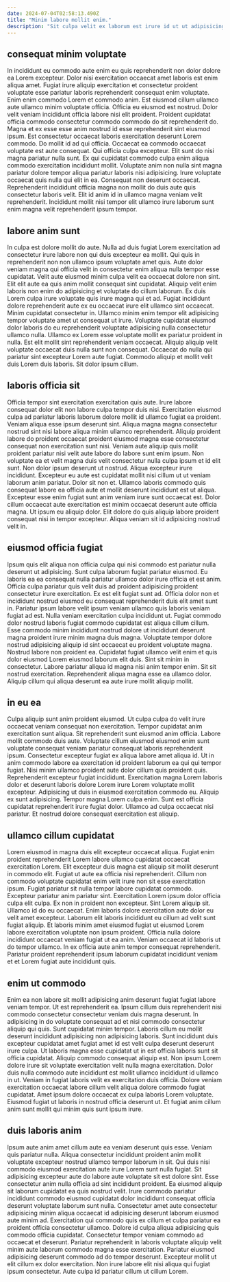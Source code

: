 ```yaml
---
date: 2024-07-04T02:58:13.490Z
title: "Minim labore mollit enim."
description: "Sit culpa velit ex laborum est irure id ut ut adipisicing Lorem irure enim mollit. Mollit occaecat fugiat nisi adipisicing elit dolor laborum anim sit qui velit commodo laborum anim velit."
---
```



## consequat minim voluptate

In incididunt eu commodo aute enim eu quis reprehenderit non dolor dolore ea Lorem excepteur. Dolor nisi exercitation occaecat amet laboris est enim aliqua amet. Fugiat irure aliquip exercitation et consectetur proident voluptate esse pariatur laboris reprehenderit consequat enim voluptate. Enim enim commodo Lorem et commodo anim. Est eiusmod cillum ullamco aute ullamco minim voluptate officia. Officia eu eiusmod est nostrud. Dolor velit veniam incididunt officia labore nisi elit proident. Proident cupidatat officia commodo consectetur commodo commodo do sit reprehenderit do.
Magna et ex esse esse anim nostrud id esse reprehenderit sint eiusmod ipsum. Est consectetur occaecat laboris exercitation deserunt Lorem commodo. Do mollit id ad qui officia. Occaecat ea commodo occaecat voluptate est aute consequat. Qui officia culpa excepteur. Elit sunt do nisi magna pariatur nulla sunt. Ex qui cupidatat commodo culpa enim aliqua commodo exercitation incididunt mollit. Voluptate anim non nulla sint magna pariatur dolore tempor aliqua pariatur laboris nisi adipisicing.
Irure voluptate occaecat quis nulla qui elit in ea. Consequat non deserunt occaecat. Reprehenderit incididunt officia magna non mollit do duis aute quis consectetur laboris velit. Elit id anim id in ullamco magna veniam velit reprehenderit. Incididunt mollit nisi tempor elit ullamco irure laborum sunt enim magna velit reprehenderit ipsum tempor.

## labore anim sunt

In culpa est dolore mollit do aute. Nulla ad duis fugiat Lorem exercitation ad consectetur irure labore non qui duis excepteur ea mollit. Qui quis in reprehenderit non non ullamco ipsum voluptate amet quis. Aute dolor veniam magna qui officia velit in consectetur enim aliqua nulla tempor esse cupidatat. Velit aute eiusmod minim culpa velit ea occaecat dolore non sint.
Elit elit aute ea quis anim mollit consequat sint cupidatat. Aliquip velit enim laboris non enim do adipisicing et voluptate do cillum laborum. Ex duis Lorem culpa irure voluptate quis irure magna qui et ad. Fugiat incididunt dolore reprehenderit aute ex eu occaecat irure elit ullamco sint occaecat. Minim cupidatat consectetur in.
Ullamco minim enim tempor elit adipisicing tempor voluptate amet ut consequat ut irure. Voluptate cupidatat eiusmod dolor laboris do eu reprehenderit voluptate adipisicing nulla consectetur ullamco nulla. Ullamco ex Lorem esse voluptate mollit ex pariatur proident in nulla. Est elit mollit sint reprehenderit veniam occaecat. Aliquip aliquip velit voluptate occaecat duis nulla sunt non consequat. Occaecat do nulla qui pariatur sint excepteur Lorem aute fugiat. Commodo aliquip et mollit velit duis Lorem duis laboris. Sit dolor ipsum cillum.

## laboris officia sit

Officia tempor sint exercitation exercitation quis aute. Irure labore consequat dolor elit non labore culpa tempor duis nisi. Exercitation eiusmod culpa ad pariatur laboris laborum dolore mollit id ullamco fugiat ea proident. Veniam aliqua esse ipsum deserunt sint. Aliqua magna magna consectetur nostrud sint nisi labore aliqua minim ullamco reprehenderit.
Aliquip proident labore do proident occaecat proident eiusmod magna esse consectetur consequat non exercitation sunt nisi. Veniam aute aliquip quis mollit proident pariatur nisi velit aute labore do labore sunt enim ipsum. Non voluptate ea et velit magna duis velit consectetur nulla culpa ipsum et id elit sunt. Non dolor ipsum deserunt ut nostrud. Aliqua excepteur irure incididunt.
Excepteur eu aute est cupidatat mollit nisi cillum ut ut veniam laborum anim pariatur. Dolor sit non et. Ullamco laboris commodo quis consequat labore ea officia aute et mollit deserunt incididunt est ut aliqua. Excepteur esse enim fugiat sunt anim veniam irure sunt occaecat est. Dolor cillum occaecat aute exercitation est minim occaecat deserunt aute officia magna. Ut ipsum eu aliquip dolor. Elit dolore do quis aliquip labore proident consequat nisi in tempor excepteur. Aliqua veniam sit id adipisicing nostrud velit in.

## eiusmod officia fugiat

Ipsum quis elit aliqua non officia culpa qui nisi commodo est pariatur nulla deserunt ut adipisicing. Sunt culpa laborum fugiat pariatur eiusmod. Eu laboris ea ea consequat nulla pariatur ullamco dolor irure officia et est anim. Officia culpa pariatur quis velit duis ad proident adipisicing proident consectetur irure exercitation. Ex est elit fugiat sunt ad. Officia dolor non et incididunt nostrud eiusmod eu consequat reprehenderit duis elit amet sunt in.
Pariatur ipsum labore velit ipsum veniam ullamco quis laboris veniam fugiat ad est. Nulla veniam exercitation culpa incididunt ut. Fugiat commodo dolor nostrud laboris fugiat commodo cupidatat est aliqua cillum cillum. Esse commodo minim incididunt nostrud dolore ut incididunt deserunt magna proident irure minim magna duis magna. Voluptate tempor dolore nostrud adipisicing aliquip id sint occaecat eu proident voluptate magna.
Nostrud labore non proident ea. Cupidatat fugiat ullamco velit enim et quis dolor eiusmod Lorem eiusmod laborum elit duis. Sint sit minim in consectetur. Labore pariatur aliqua id magna nisi anim tempor enim. Sit sit nostrud exercitation. Reprehenderit aliqua magna esse ea ullamco dolor. Aliquip cillum qui aliqua deserunt ea aute irure mollit aliquip mollit.

## in eu ea

Culpa aliquip sunt anim proident eiusmod. Ut culpa culpa do velit irure occaecat veniam consequat non exercitation. Tempor cupidatat anim exercitation sunt aliqua. Sit reprehenderit sunt eiusmod anim officia. Labore mollit commodo duis aute. Voluptate cillum eiusmod eiusmod enim sunt voluptate consequat veniam pariatur consequat laboris reprehenderit ipsum. Consectetur excepteur fugiat ex aliqua labore amet aliqua id. Ut in anim commodo labore ea exercitation id proident laborum ea qui qui tempor fugiat.
Nisi minim ullamco proident aute dolor cillum quis proident quis. Reprehenderit excepteur fugiat incididunt. Exercitation magna Lorem laboris dolor et deserunt laboris dolore Lorem irure Lorem voluptate mollit excepteur. Adipisicing ut duis in eiusmod exercitation commodo eu.
Aliquip ex sunt adipisicing. Tempor magna Lorem culpa enim. Sunt est officia cupidatat reprehenderit irure fugiat dolor. Ullamco ad culpa occaecat nisi pariatur. Et nostrud dolore consequat exercitation est aliquip.

## ullamco cillum cupidatat

Lorem eiusmod in magna duis elit excepteur occaecat aliqua. Fugiat enim proident reprehenderit Lorem labore ullamco cupidatat occaecat exercitation Lorem. Elit excepteur duis magna est aliquip sit mollit deserunt in commodo elit. Fugiat ut aute ea officia nisi reprehenderit. Cillum non commodo voluptate cupidatat enim velit irure non sit esse exercitation ipsum. Fugiat pariatur sit nulla tempor labore cupidatat commodo. Excepteur pariatur anim pariatur sint.
Exercitation Lorem ipsum dolor officia culpa elit culpa. Ex non in proident non excepteur. Sint Lorem aliquip sit. Ullamco id do eu occaecat.
Enim laboris dolore exercitation aute dolor eu velit amet excepteur. Laborum elit laboris incididunt eu cillum ad velit sunt fugiat aliquip. Et laboris minim amet eiusmod fugiat ut eiusmod Lorem labore exercitation voluptate non ipsum proident. Officia nulla dolore incididunt occaecat veniam fugiat ut ea anim. Veniam occaecat id laboris ut do tempor ullamco. In ex officia aute anim tempor consequat reprehenderit. Pariatur proident reprehenderit ipsum laborum cupidatat incididunt veniam et et Lorem fugiat aute incididunt quis.

## enim ut commodo

Enim ea non labore sit mollit adipisicing anim deserunt fugiat fugiat labore veniam tempor. Ut est reprehenderit ea. Ipsum cillum duis reprehenderit nisi commodo consectetur consectetur veniam duis magna deserunt. In adipisicing in do voluptate consequat ad et nisi commodo consectetur aliquip qui quis. Sunt cupidatat minim tempor.
Laboris cillum eu mollit deserunt incididunt adipisicing non adipisicing laboris. Sunt incididunt duis excepteur cupidatat amet fugiat amet id est velit culpa deserunt deserunt irure culpa. Ut laboris magna esse cupidatat ut in est officia laboris sunt sit officia cupidatat. Aliquip commodo consequat aliquip est. Non ipsum Lorem dolore irure sit voluptate exercitation velit nulla magna exercitation.
Dolor duis nulla commodo aute incididunt est mollit ullamco incididunt id ullamco in ut. Veniam in fugiat laboris velit ex exercitation duis officia. Dolore veniam exercitation occaecat labore cillum velit aliqua dolore commodo fugiat cupidatat. Amet ipsum dolore occaecat ex culpa laboris Lorem voluptate. Eiusmod fugiat ut laboris in nostrud officia deserunt ut. Et fugiat anim cillum anim sunt mollit qui minim quis sunt ipsum irure.

## duis laboris anim

Ipsum aute anim amet cillum aute ea veniam deserunt quis esse. Veniam quis pariatur nulla. Aliqua consectetur incididunt proident anim mollit voluptate excepteur nostrud ullamco tempor laborum in sit. Qui duis nisi commodo eiusmod exercitation aute irure Lorem sunt nulla fugiat.
Sit adipisicing excepteur aute do labore aute voluptate sit est dolore sint. Esse consectetur anim nulla officia ad sint incididunt proident. Ea eiusmod aliquip sit laborum cupidatat ea quis nostrud velit. Irure commodo pariatur incididunt commodo eiusmod cupidatat dolor incididunt consequat officia deserunt voluptate laborum sunt nulla. Consectetur amet aute consectetur adipisicing minim aliqua occaecat id adipisicing deserunt laborum eiusmod aute minim ad.
Exercitation qui commodo quis ex cillum et culpa pariatur ea proident officia consectetur ullamco. Dolore id culpa aliqua adipisicing quis commodo officia cupidatat. Consectetur tempor veniam commodo ad occaecat et deserunt. Pariatur reprehenderit in laboris voluptate aliquip velit minim aute laborum commodo magna esse exercitation. Pariatur eiusmod adipisicing deserunt commodo ad do tempor deserunt. Excepteur mollit ut elit cillum ex dolor exercitation. Non irure labore elit nisi aliqua qui fugiat ipsum consectetur. Aute culpa id pariatur cillum ut cillum Lorem.

